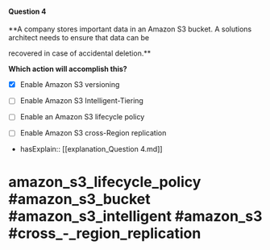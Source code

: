 #### Question  4

**A company stores important data in an Amazon S3 bucket. A solutions architect needs to ensure that data can be

recovered in case of accidental deletion.**

**Which action will accomplish this?**

- [x] Enable Amazon S3 versioning

- [ ] Enable Amazon S3 Intelligent-Tiering

- [ ] Enable an Amazon S3 lifecycle policy

- [ ] Enable Amazon S3 cross-Region replication

- hasExplain:: [[explanation_Question  4.md]]

# amazon_s3_lifecycle_policy #amazon_s3_bucket #amazon_s3_intelligent #amazon_s3 #cross_-_region_replication
